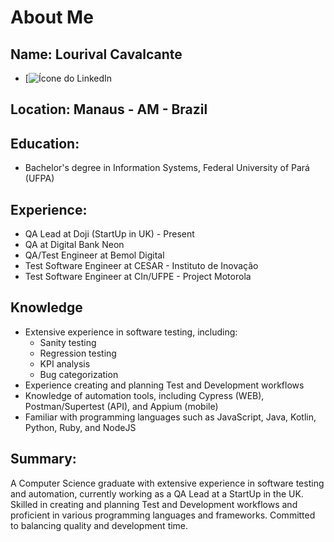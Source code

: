# About Me

## Name: Lourival Cavalcante
- [![Ícone do LinkedIn](https://www.linkedin.com/in/lourival-cavalcante/)


## Location: Manaus - AM - Brazil

## Education:
- Bachelor's degree in Information Systems, Federal University of Pará (UFPA)

## Experience:
- QA Lead at Doji (StartUp in UK) - Present
- QA at Digital Bank Neon
- QA/Test Engineer at Bemol Digital
- Test Software Engineer at CESAR - Instituto de Inovação
- Test Software Engineer at CIn/UFPE - Project Motorola


## Knowledge
- Extensive experience in software testing, including:
  - Sanity testing
  - Regression testing
  - KPI analysis
  - Bug categorization
- Experience creating and planning Test and Development workflows
- Knowledge of automation tools, including Cypress (WEB), Postman/Supertest (API), and Appium (mobile)
- Familiar with programming languages such as JavaScript, Java, Kotlin, Python, Ruby, and NodeJS

## Summary: 
A Computer Science graduate with extensive experience in software testing and automation, currently working as a QA Lead at a StartUp in the UK. Skilled in creating and planning Test and Development workflows and proficient in various programming languages and frameworks. Committed to balancing quality and development time.
